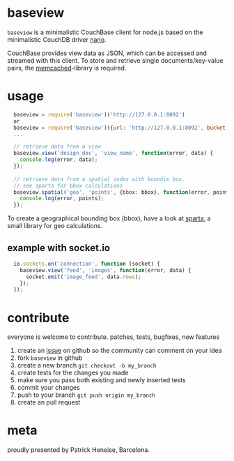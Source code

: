 # baseview

`baseview` is a minimalistic CouchBase client for node.js based on the minimalistic CouchDB driver [nano][1].

CouchBase provides view data as JSON, which can be accessed and streamed with this client. To store and retrieve single documents/key-value pairs, the [memcached][2]-library is required.

# usage
``` js
  baseview = require('baseview')('http://127.0.0.1:8092')
  or
  baseview = require('baseview')({url: 'http://127.0.0.1:8092', bucket: 'my_bucket'})
  ...

  // retrieve data from a view
  baseview.view('design_doc', 'view_name', function(error, data) {
    console.log(error, data);
  });
  
  // retrieve data from a spatial index with boundix box.
  // see sparta for bbox calculations
  baseview.spatial('geo', 'points', {bbox: bbox}, function(error, points) {
    console.log(error, points);
  });
```

To create a geographical bounding box (bbox), have a look at [sparta](https://github.com/PatrickHeneise/sparta), a small library for geo calculations.

## example with socket.io
````js
  io.sockets.on('connection', function (socket) {
    baseview.view('feed', 'images', function(error, data) {
      socket.emit('image_feed', data.rows);
    });
  });
````


# contribute

everyone is welcome to contribute. patches, tests, bugfixes, new features

1. create an [issue][3] on github so the community can comment on your idea
2. fork `baseview` in github
3. create a new branch `git checkout -b my_branch`
4. create tests for the changes you made
5. make sure you pass both existing and newly inserted tests
6. commit your changes
7. push to your branch `git push origin my_branch`
8. create an pull request

# meta

proudly presented by Patrick Heneise, Barcelona.

[1]: https://github.com/dscape/nano
[2]: https://github.com/elbart/node-memcache
[3]: http://github.com/PatrickHeneise/baseview/issues